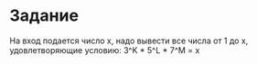 # Задание
На вход подается число x, надо вывести все числа от 1 до x, удовлетворяющие условию: 3^K * 5^L * 7^M = x